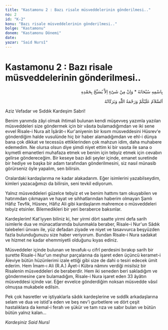 ```yaml
---
title: "Kastamonu 2 : Bazı risale müsveddelerinin gönderilmesi.."
no: 2
id: "K-2"
konu: "Bazı risale müsveddelerinin gönderilmesi.."
bolge: "Kastamonu"
donem: "Kastamonu Dönemi"
date: 
yazar: "Said Nursî"
---
```


# Kastamonu 2 : Bazı risale müsveddelerinin gönderilmesi..

<p class="arabic" dir="rtl" title="Meal: “Subhân Allah’ın adıyla” * “Hiçbir şey yoktur ki O'nu hamd ile tesbih etmesin” [İsrâ 17:44]">بِاسْمِهِ سُبْحَانَهُ * وَاِنْ مِنْ شَىْءٍ اِلاَّ يُسَبِّحُ بِحَمْدِهِ</p>

<p class="arabic" dir="rtl" title="Meal: “Allah’ın selâmı, rahmeti ve bereketleri, üzerinize olsun.”">اَلسَّلاَمُ عَلَيْكُمْ وَرَحْمَةُ اللّٰهِ وَبَرَكَاتُهُ</p>

Aziz Vefadar ve Sıddık Kardeşim Sabri!

Benim yanımda zâyi olmak ihtimali bulunan kendi müşevveş yazımla yazılan müsveddeleri size göndermek için bir vâsıta bulamadığımdan ve iki sene evvel Risale-i Nura ait İşârât-ı Kur'aniyenin bir kısım müsveddesini Hüsrev'e gönderdiğim halde vusulünde hiç bir haber alamadığımdan ve ehl-i dünya bana çok dikkat ve tecessüs ettiklerinden çok mahzun idim, daha muhabere edemedim. Ne olursa olsun diye şimdi niyet ettim ki bir vasıta ile sana o kıymetli emanetleri muhafaza etmek ve benim için tebyiz etmek için cevabın gelirse göndereceğim. Bir keseye bazı âdi şeyler içinde, emanet suretinde bir hediye ve başka bir adam tarafından gönderilmesini, siz nasıl münasib görürseniz öyle yapalım, sen bilirsin.

Oralardaki kardaşlarıma ne kadar alakadarım. Eğer isimlerini yazabilseydim, kimleri yazacağımızı da bilirsin, seni tevkil ediyorum.

Yalnız müsveddeleri güzelce tebyiz et ve benim hattımı tam okuyabilen ve hatırımdan çıkmayan ve hayat ve sıhhatlarından haberim olmayan Şamlı Hâfız Tevfik, Hüsrev, Hâfız Ali gibi kardaşlarım mahremce o müsveddeleri tebyiz etsinler. Bilemedikleri bir yeri beraberce baksınlar.

Kardeşlerim! Kat'iyyen biliniz ki, her yirmi dört saatte yirmi defa sarih isimlerle dua ve münacatlarımda bulunmakla beraber, Risale-i Nur'un Sâdık talebeleri ünvanı ile, yüz defadan ziyade ve niyet ve tasavvurca beşyüzden fazla bulunduğunuzu size haber veriyorum. Bundan Risale-i Nura sadakat ve hizmet ne kadar ehemmiyetli olduğunu kıyas ediniz.

Müsveddeler içinde bulunan ve tevafuk-u cifrî perdesini bırakıp sarih bir surette Risale-i Nur'un meşhur parçalarına da işaret eden üçüncü keramet-i Âleviye bütün hüzünlerimi izale ettiği gibi size de dahi o tesiri edecek ümit ederim. Hem İmam-ı Ali (R.A.) Âyet-i Kübra nâmını verdiği misilsiz bir Risalenin müsveddeleri de beraberdir. Hem iki seneden beri sakladığım ve göndermesine çare bulamadığım, Risale-i Nura işaret eden 33 âyâtın müsveddesi içinde var. Eğer evvelce gönderdiğim noksan müsvedde vâsıl olmuşsa mukabele edilsin.

Pek çok hasretler ve iştiyaklarla sâdık kardeşlerine ve sıddîk arkadaşlarına selam ve dua ve istid'a eden ve beş nev'i gurbetlere ve dört çeşit hastalıklara da kemal-i ferah ve şükür ve tam rıza ve sabır bulan ve bütün bütün yalnız kalan...

*Kardeşiniz*
*Said Nursî*
